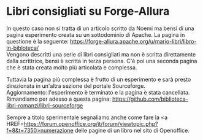# Libri consigliati su Forge-Allura
In questo caso non si tratta di un articolo scritto da Noemi ma bensì di una pagina esperimento creata su un sottodominio di Apache.
La pagina in questione è la seguente: https://forge-allura.apache.org/u/mario-libri/libro-in-bibloteca/ <br>
Vengono descritti una serie di libri consigliati ma non è scritta direttamente dalla scrittrice, bensì è scritta in terza persona. C'è poi una seconda pagina che è stata creata molto più articolata e complessa.

Tuttavia la pagina più complessa è frutto di un esperimento e sarà presto direzionata in un'altra sezione del portale Sourceforge.
<br>
Aggiornamento: l'esperimento è terminato e la pagina è stata cancellata. Rimandiamo per adesso a questa pagina: https://github.com/biblioteca-libri-romanzi/libri-sourceforge

Sempre a titolo sperimentale segnaliamo anche come fare la <a HREF=https://forum.openoffice.org/it/forum/viewtopic.php?f=8&t=7350>numerazione delle pagine di un libro</a> nel sito di Openoffice.
